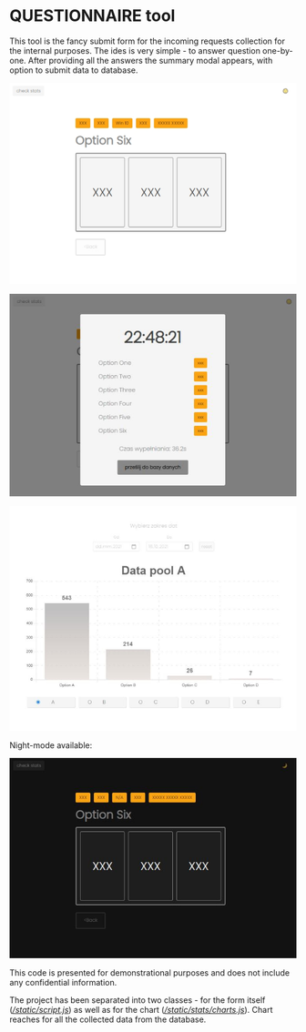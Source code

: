 # QUESTIONNAIRE tool

This tool is the fancy submit form for the incoming requests collection for the internal purposes.
The ides is very simple - to answer question one-by-one.
After providing all the answers the summary modal appears, with option to submit data to database.

![questionnaire-day](./questionnaire-day.jpg)

![questionnaire-day-modal](./questionnaire-day-modal.jpg)

![chart](./chart.jpg)

Night-mode available:

![questionnaire-night](./questionnaire-night.jpg)

This code is presented for demonstrational purposes and does not include any confidential information.

The project has been separated into two classes - for the form itself ([_/static/script.js_](https://github.com/lukmrv/questionnaire-tool/blob/master/static/script.js)) as well as for the chart ([_/static/stats/charts.js_](https://github.com/lukmrv/questionnaire-tool/blob/master/static/stats/charts.js)). Chart reaches for all the collected data from the database.
